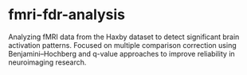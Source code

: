 # fmri-fdr-analysis
Analyzing fMRI data from the Haxby dataset to detect significant brain activation patterns. Focused on multiple comparison correction using Benjamini–Hochberg and q-value approaches to improve reliability in neuroimaging research.
